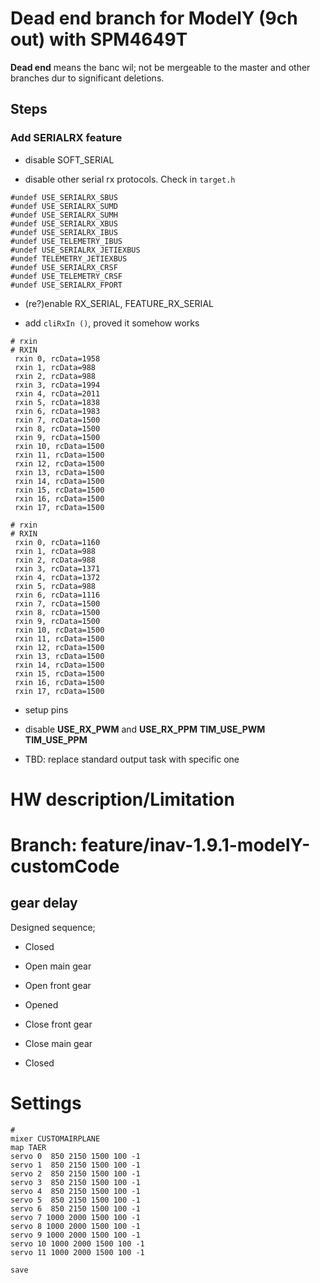 # Dead end branch for ModelY (9ch out) with SPM4649T #

 **Dead end** means the banc wil; not be mergeable to the master
 and other branches dur to significant deletions.

## Steps ##

### Add SERIALRX feature ###

 * disable SOFT_SERIAL

 * disable other serial rx protocols. Check in `target.h`

~~~
#undef USE_SERIALRX_SBUS
#undef USE_SERIALRX_SUMD
#undef USE_SERIALRX_SUMH
#undef USE_SERIALRX_XBUS
#undef USE_SERIALRX_IBUS
#undef USE_TELEMETRY_IBUS
#undef USE_SERIALRX_JETIEXBUS
#undef TELEMETRY_JETIEXBUS
#undef USE_SERIALRX_CRSF
#undef USE_TELEMETRY_CRSF
#undef USE_SERIALRX_FPORT
~~~ 

 * (re?)enable RX_SERIAL, FEATURE_RX_SERIAL

 * add `cliRxIn ()`, proved it somehow works

~~~
# rxin
# RXIN
 rxin 0, rcData=1958
 rxin 1, rcData=988
 rxin 2, rcData=988
 rxin 3, rcData=1994
 rxin 4, rcData=2011
 rxin 5, rcData=1838
 rxin 6, rcData=1983
 rxin 7, rcData=1500
 rxin 8, rcData=1500
 rxin 9, rcData=1500
 rxin 10, rcData=1500
 rxin 11, rcData=1500
 rxin 12, rcData=1500
 rxin 13, rcData=1500
 rxin 14, rcData=1500
 rxin 15, rcData=1500
 rxin 16, rcData=1500
 rxin 17, rcData=1500

# rxin
# RXIN                                                                   
 rxin 0, rcData=1160                                                     
 rxin 1, rcData=988                                                      
 rxin 2, rcData=988                                                      
 rxin 3, rcData=1371                                                     
 rxin 4, rcData=1372
 rxin 5, rcData=988
 rxin 6, rcData=1116
 rxin 7, rcData=1500
 rxin 8, rcData=1500
 rxin 9, rcData=1500
 rxin 10, rcData=1500
 rxin 11, rcData=1500
 rxin 12, rcData=1500
 rxin 13, rcData=1500
 rxin 14, rcData=1500
 rxin 15, rcData=1500
 rxin 16, rcData=1500
 rxin 17, rcData=1500
~~~ 

 * setup pins

  * disable **USE_RX_PWM** and **USE_RX_PPM**
  **TIM_USE_PWM** **TIM_USE_PPM**


 * TBD: replace standard output task with specific one


# HW description/Limitation # 

# Branch: feature/inav-1.9.1-modelY-customCode #

## gear delay ##

 Designed sequence;

 * Closed

 * Open main gear

 * Open front gear

 * Opened

 * Close front gear

 * Close main gear

 * Closed

 # Settings #

 ~~~
 #
mixer CUSTOMAIRPLANE
map TAER
servo 0  850 2150 1500 100 -1 
servo 1  850 2150 1500 100 -1 
servo 2  850 2150 1500 100 -1 
servo 3  850 2150 1500 100 -1 
servo 4  850 2150 1500 100 -1 
servo 5  850 2150 1500 100 -1 
servo 6  850 2150 1500 100 -1 
servo 7 1000 2000 1500 100 -1 
servo 8 1000 2000 1500 100 -1 
servo 9 1000 2000 1500 100 -1 
servo 10 1000 2000 1500 100 -1 
servo 11 1000 2000 1500 100 -1 

save
~~~
